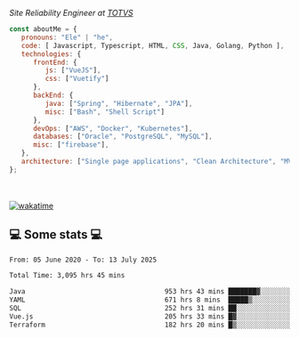 <p><em>Site Reliability Engineer at <a href="https://www.totvs.com/">TOTVS</a></br>
</em></p>


```javascript
const aboutMe = {
   pronouns: "Ele" | "he",
   code: [ Javascript, Typescript, HTML, CSS, Java, Golang, Python ],
   technologies: {
      frontEnd: {
         js: ["VueJS"],
         css: ["Vuetify"]
      },
      backEnd: {
         java: ["Spring", "Hibernate", "JPA"],
         misc: ["Bash", "Shell Script"]
      },
      devOps: ["AWS", "Docker", "Kubernetes"],
      databases: ["Oracle", "PostgreSQL", "MySQL"],
      misc: ["firebase"],
   },
   architecture: ["Single page applications", "Clean Architecture", "MVC", "Microservices"],
};
```
</br></br>
[![wakatime](https://wakatime.com/badge/user/a3a8ed06-d304-4d6b-bc86-4adc418cdea7.svg)](https://wakatime.com/@a3a8ed06-d304-4d6b-bc86-4adc418cdea7)
<h2>💻 Some stats 💻</h2>

<!--START_SECTION:waka-->

```txt
From: 05 June 2020 - To: 13 July 2025

Total Time: 3,095 hrs 45 mins

Java                                   953 hrs 43 mins ███████▓░░░░░░░░░░░░░░░░░   30.81 %
YAML                                   671 hrs 8 mins  █████▒░░░░░░░░░░░░░░░░░░░   21.68 %
SQL                                    252 hrs 31 mins ██░░░░░░░░░░░░░░░░░░░░░░░   08.16 %
Vue.js                                 205 hrs 33 mins █▓░░░░░░░░░░░░░░░░░░░░░░░   06.64 %
Terraform                              182 hrs 20 mins █▒░░░░░░░░░░░░░░░░░░░░░░░   05.89 %
```

<!--END_SECTION:waka-->
